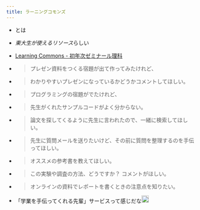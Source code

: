 ```yaml
---
title: ラーニングコモンズ
---
```


* とは

* *東大生が使えるリソース*らしい

* [Learning Commons - 初年次ゼミナール理科](https://fye.c.u-tokyo.ac.jp/learning-commons/)

* 
   > 
   > プレゼン資料をつくる宿題が出て作ってみたけれど、

* 
   > 
   > わかりやすいプレゼンになっているかどうかコメントしてほしい。

* 
   > 
   > プログラミングの宿題がでたけれど、

* 
   > 
   > 先生がくれたサンプルコードがよく分からない。

* 
   > 
   > 論文を探してくるように先生に言われたので、一緒に検索してほしい。

* 
   > 
   > 先生に質問メールを送りたいけど、その前に質問を整理するのを手伝ってほしい。

* 
   > 
   > オススメの参考書を教えてほしい。

* 
   > 
   > この実験や調査の方法、どうですか？ コメントがほしい。

* 
   > 
   > オンラインの資料でレポートを書くときの注意点を知りたい。

* 「学業を手伝ってくれる先輩」サービスって感じだな<img src='https://scrapbox.io/api/pages/blu3mo-public/blu3mo/icon' alt='blu3mo.icon' height="19.5"/>
